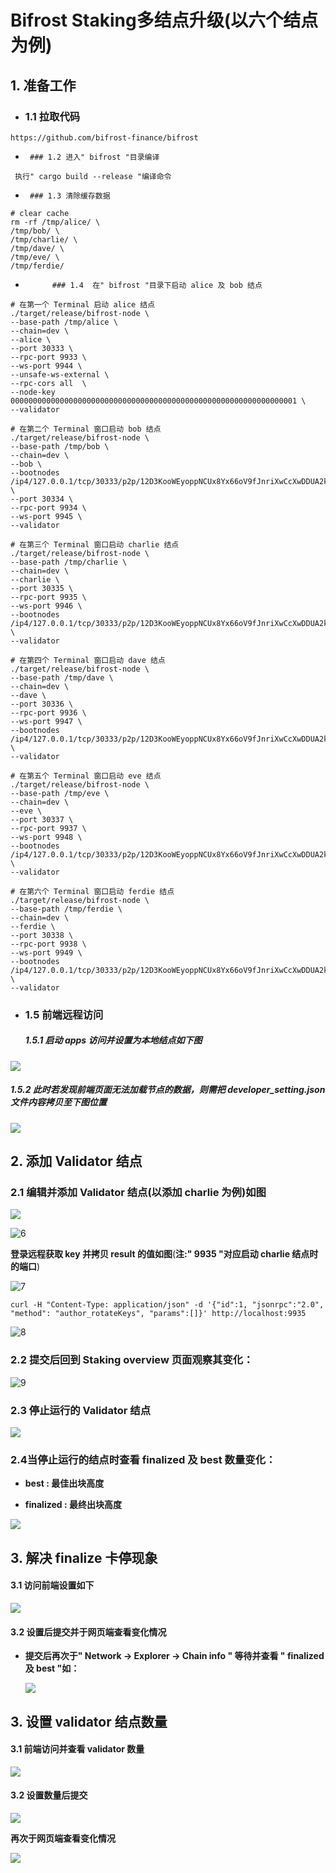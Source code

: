 # Bifrost  Staking多结点升级(以六个结点为例) 



## 1. 准备工作  

- ### 1.1 拉取代码

```http
https://github.com/bifrost-finance/bifrost
```

- 	   ### 1.2 进入" bifrost "目录编译		

```
 执行" cargo build --release "编译命令
```

- 	   ### 1.3 清除缓存数据 

```shell
# clear cache
rm -rf /tmp/alice/ \
/tmp/bob/ \
/tmp/charlie/ \
/tmp/dave/ \
/tmp/eve/ \
/tmp/ferdie/
```

- 			### 1.4  在" bifrost "目录下启动 alice 及 bob 结点

```shell
# 在第一个 Terminal 启动 alice 结点
./target/release/bifrost-node \
--base-path /tmp/alice \
--chain=dev \
--alice \
--port 30333 \
--rpc-port 9933 \
--ws-port 9944 \
--unsafe-ws-external \
--rpc-cors all  \
--node-key 0000000000000000000000000000000000000000000000000000000000000001 \
--validator

# 在第二个 Terminal 窗口启动 bob 结点
./target/release/bifrost-node \
--base-path /tmp/bob \
--chain=dev \
--bob \
--bootnodes /ip4/127.0.0.1/tcp/30333/p2p/12D3KooWEyoppNCUx8Yx66oV9fJnriXwCcXwDDUA2kj6vnc6iDEp \
--port 30334 \
--rpc-port 9934 \
--ws-port 9945 \
--validator

# 在第三个 Terminal 窗口启动 charlie 结点
./target/release/bifrost-node \
--base-path /tmp/charlie \
--chain=dev \
--charlie \
--port 30335 \
--rpc-port 9935 \
--ws-port 9946 \
--bootnodes /ip4/127.0.0.1/tcp/30333/p2p/12D3KooWEyoppNCUx8Yx66oV9fJnriXwCcXwDDUA2kj6vnc6iDEp \
--validator

# 在第四个 Terminal 窗口启动 dave 结点
./target/release/bifrost-node \
--base-path /tmp/dave \
--chain=dev \
--dave \
--port 30336 \
--rpc-port 9936 \
--ws-port 9947 \
--bootnodes /ip4/127.0.0.1/tcp/30333/p2p/12D3KooWEyoppNCUx8Yx66oV9fJnriXwCcXwDDUA2kj6vnc6iDEp \
--validator

# 在第五个 Terminal 窗口启动 eve 结点
./target/release/bifrost-node \
--base-path /tmp/eve \
--chain=dev \
--eve \
--port 30337 \
--rpc-port 9937 \
--ws-port 9948 \
--bootnodes /ip4/127.0.0.1/tcp/30333/p2p/12D3KooWEyoppNCUx8Yx66oV9fJnriXwCcXwDDUA2kj6vnc6iDEp \
--validator

# 在第六个 Terminal 窗口启动 ferdie 结点
./target/release/bifrost-node \
--base-path /tmp/ferdie \
--chain=dev \
--ferdie \
--port 30338 \
--rpc-port 9938 \
--ws-port 9949 \
--bootnodes /ip4/127.0.0.1/tcp/30333/p2p/12D3KooWEyoppNCUx8Yx66oV9fJnriXwCcXwDDUA2kj6vnc6iDEp \
--validator

```

- ### 1.5 前端远程访问

     ##### 1.5.1  启动 apps 访问并设置为本地结点如下图

![](.\img\3.png)

#####      1.5.2  此时若发现前端页面无法加载节点的数据，则需把 developer_setting.json 文件内容拷贝至下图位置

![](.\img\4.png)



## 2. 添加 Validator 结点

### 2.1 编辑并添加 Validator 结点(以添加 charlie 为例)如图

![](img\5.png)

![6](img\6.png)



**登录远程获取 key 并拷贝 result 的值如图**(**注:" 9935 "对应启动 charlie 结点时的端口**)

![7](img\7.png)

```shell
curl -H "Content-Type: application/json" -d '{"id":1, "jsonrpc":"2.0", "method": "author_rotateKeys", "params":[]}' http://localhost:9935
```

![8](img\8.png)

### 2.2 提交后回到 Staking overview 页面观察其变化：

![9](img\9.png)

### 2.3 停止运行的 Validator 结点

![](img/16.png)

### 2.4当停止运行的结点时查看 finalized 及 best 数量变化：

- **best : 最佳出块高度**

- **finalized : 最终出块高度**

  

![](img\10.png)



## 3. 解决 finalize 卡停现象

#### 3.1 访问前端设置如下

![](img\11.png)

#### 3.2 设置后提交并于网页端查看变化情况

- **提交后再次于" Network ->   Explorer -> Chain info " 等待并查看 " finalized 及 best  "如：**

  ![](img/12.png)

## 3. 设置 validator 结点数量

#### 3.1 前端访问并查看 validator 数量

![](img\13.png)

#### 3.2 设置数量后提交

![](img/14.png)

**再次于网页端查看变化情况**

![](img/15.png)

